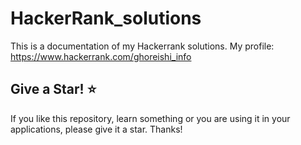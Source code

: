 # HackerRank_solutions
This is a documentation of my Hackerrank solutions. My profile: https://www.hackerrank.com/ghoreishi_info

Give a Star! ⭐
----------------------------------------------------------------------------------------------------------------------
If you like this repository, learn something or you are using it in your applications, please give it a star. Thanks!
